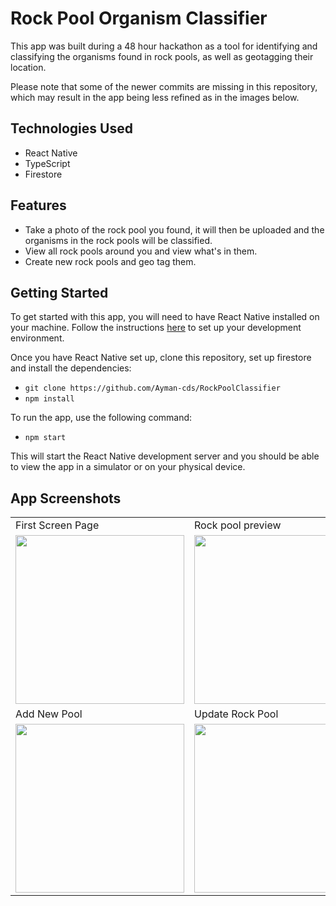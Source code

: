 <div class="markdown prose break-words dark:prose-invert light">

# Rock Pool Organism Classifier

This app was built during a 48 hour hackathon as a tool for identifying and classifying the organisms found in rock pools, as well as geotagging their location.

Please note that some of the newer commits are missing in this repository, which may result in the app being less refined as in the images below.

## Technologies Used

*   React Native
*   TypeScript
*   Firestore

## Features

*   Take a photo of the rock pool you found, it will then be uploaded and the organisms in the rock pools will be classified.
*   View all rock pools around you and view what's in them.
*   Create new rock pools and geo tag them.

## Getting Started

To get started with this app, you will need to have React Native installed on your machine. Follow the instructions [here](https://reactnative.dev/docs/environment-setup) to set up your development environment.

Once you have React Native set up, clone this repository, set up firestore and install the dependencies:

* `git clone https://github.com/Ayman-cds/RockPoolClassifier`
* `npm install`

To run the app, use the following command:

* `npm start`

This will start the React Native development server and you should be able to view the app in a simulator or on your physical device.



## App Screenshots

<table>

  <tr>
    <td>First Screen Page</td>
     <td>Rock pool preview</td>
     <td>Rock pool details screen</td>
  </tr>
  <tr>
    <td><img src="https://user-images.githubusercontent.com/75167679/208292231-a9738ece-e120-4ecf-8d10-c7509da8bd96.jpeg" width=270 ></td>
    <td><img src="https://user-images.githubusercontent.com/75167679/208292709-2fa8a94d-d6c5-4c0e-a8c7-835f399db4c5.jpeg" width=270 ></td>
        <td><img src="https://user-images.githubusercontent.com/75167679/208292849-cc841d9e-acf9-4f1b-a55c-15c19d949dbd.jpeg" width=270 ></td>
  </tr>
    <tr>
    <td>Add New Pool</td>
     <td>Update Rock Pool</td>
     <td>Image Classified screen</td>
  </tr>
  <tr>
    <td><img src="https://user-images.githubusercontent.com/75167679/208293069-d9af857f-5d22-4471-8d34-668113d81cb3.jpeg" width=270 ></td>
    <td><img src="https://user-images.githubusercontent.com/75167679/208292966-e71822ae-7255-49a4-98ef-6799007ed7cb.jpeg" width=270 ></td>
        <td><img src="https://user-images.githubusercontent.com/75167679/208292987-fa80e31b-1891-4b4c-b5fb-37eadc6282f8.jpeg" width=270 ></td>
  </tr>
 </table>




